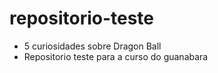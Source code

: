 # repositorio-teste
- 5 curiosidades sobre Dragon Ball 
- Repositorio teste para a curso do guanabara
